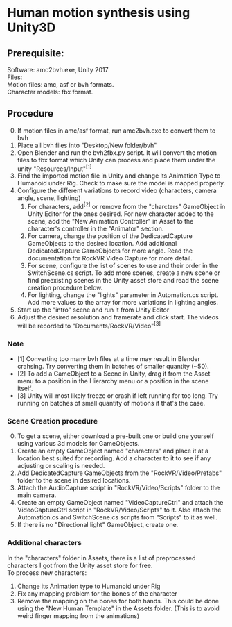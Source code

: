 # Human motion synthesis using Unity3D

## Prerequisite:
Software: amc2bvh.exe, Unity 2017<br />
Files: <br />
  Motion files: amc, asf or bvh formats. <br />
  Character models: fbx format. <br />

## Procedure
0. If motion files in amc/asf format, run amc2bvh.exe to convert them to bvh
1. Place all bvh files into "Desktop/New folder/bvh"
2. Open Blender and run the bvh2fbx.py script. It will convert the motion files to fbx format which Unity can process and place them under the unity "Resources/Input"<sup>[1]</sup>
3. Find the imported motion file in Unity and change its Animation Type to Humanoid under Rig. Check to make sure the model is mapped properly.
4. Configure the different variations to record video (characters, camera angle, scene, lighting)
    1. For characters, add<sup>[2]</sup> or remove from the "charcters" GameObject in Unity Editor for the ones desired. For new character added to the scene, add the "New Animation Controller" in Asset to the character's controller in the "Animator" section.
    2. For camera, change the position of the DedicatedCapture GameObjects to the desired location. Add additional DedicatedCapture GameObjects for more angle. Read the documentation for RockVR Video Capture for more detail.
    3. For scene, configure the list of scenes to use and their order in the SwitchScene.cs script. To add more scenes, create a new scene or find preexisting scenes in the Unity asset store and read the scene creation procedure below.
    4. For lighting, change the "lights" parameter in Automation.cs script. Add more values to the array for more variations in lighting angles.
5. Start up the "intro" scene and run it from Unity Editor
6. Adjust the desired resolution and framerate and click start. The videos will be recorded to "Documents/RockVR/Video"<sup>[3]</sup>

### Note
* [1] Converting too many bvh files at a time may result in Blender crahsing. Try converting them in batches of smaller quantity (~50).
* [2] To add a GameObject to a Scene in Unity, drag it from the Asset menu to a position in the Hierarchy menu or a position in the scene itself.
* [3] Unity will most likely freeze or crash if left running for too long. Try running on batches of small quantity of motions if that's the case.

### Scene Creation procedure
0. To get a scene, either download a pre-built one or build one yourself using various 3d models for GameObjects.
1. Create an empty GameObject named "characters" and place it at a location best suited for recording. Add a character to it to see if any adjusting or scaling is needed.
2. Add DedicatedCapture GameObjects from the "RockVR/Video/Prefabs" folder to the scene in desired locations.
3. Attach the AudioCapture script in "RockVR/Video/Scripts" folder to the main camera.
4. Create an empty GameObject named "VideoCaptureCtrl" and attach the VideoCaptureCtrl script in "RockVR/Video/Scripts" to it. Also attach the Automation.cs and SwitchScene.cs scripts from "Scripts" to it as well.
5. If there is no "Directional light" GameObject, create one.

### Additional characters
In the "characters" folder in Assets, there is a list of preprocessed characters I got from the Unity asset store for free. <br />
To process new characters: <br />
1. Change its Animation type to Humanoid under Rig
2. Fix any mapping problem for the bones of the character
3. Remove the mapping on the bones for both hands. This could be done using the "New Human Template" in the Assets folder. (This is to avoid weird finger mapping from the animations)
